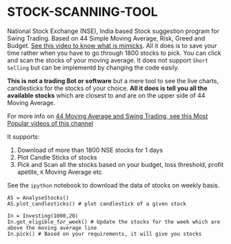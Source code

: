 # **STOCK-SCANNING-TOOL**
National Stock Exchange (NSE), India based Stock suggestion program for Swing Trading. Based on 44 Simple Moving Average, Risk, Greed and Budget. 
[See this video to know what is mimicks](https://youtu.be/dFibByGQWak?t=3747). All it does is to save your time rather when you have to go through 1800 stocks to pick. You can click and scan the stocks of your moving average. It does not support `Short Selling` but can be implementd by changing the code easily.


**This is not a trading Bot or software** but a mere tool to see the live charts, candlesticks for the stocks of your choice. **All it does is tell you all the available stocks** which are closest to and are on the upper side of 44 Moving Average. 

For more info on [44 Moving Average and Swing Trading, see this Most Popular videos of this channel](https://www.youtube.com/c/SIDDHARTHBHANUSHALI/videos?view=0&sort=p&shelf_id=0)

It supports:
1. Download of more than 1800 NSE stocks for 1 days
2. Plot Candle Sticks of stocks
3. Pick and Scan all the stocks based on your budget, loss threshold, profit apetite, `K` Moving Average etc


See the `ipython` notebook to download the data of stocks on weekly basis.
```
AS = AnalyseStocks()
AS.plot_candlesticks() # plot candlestick of a given stock

In = Investing(1000,20)
In.get_eligible_for_week() # Update the stocks for the week which are above the moving average line
In.pick() # Based on your requirements, it will give you stocks
```
